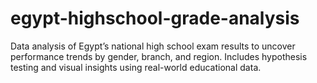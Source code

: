 # egypt-highschool-grade-analysis
Data analysis of Egypt’s national high school exam results to uncover performance trends by gender, branch, and region. Includes hypothesis testing and visual insights using real-world educational data.
